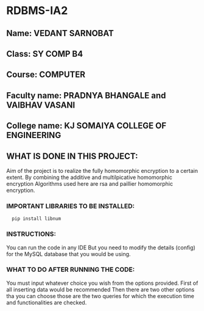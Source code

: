 # RDBMS-IA2

## Name: VEDANT SARNOBAT
## Class: SY COMP B4
## Course: COMPUTER
## Faculty name: PRADNYA BHANGALE and VAIBHAV VASANI
## College name: KJ SOMAIYA COLLEGE OF ENGINEERING

## WHAT IS DONE IN THIS PROJECT:

Aim of the project is to realize the fully homomorphic encryption to a certain extent. By combining the additive and multilpicative homomorphic encryption
Algorithms used here are rsa and paillier homomorphic encryption.



### IMPORTANT LIBRARIES TO BE INSTALLED:
```
  pip install libnum
 ```



### INSTRUCTIONS:
You can run the code in any IDE
But you need to modify the details (config) for the MySQL database that you would be using.



### WHAT TO DO AFTER RUNNING THE CODE:

  You must input whatever choice you wish from the options provided.
  First of all inserting data would be recommended
  Then there are two other options tha you can choose those are the two queries for which the execution time and functionalities are checked.
